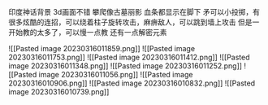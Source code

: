 印度神话背景
3d画面不错
攀爬像古墓丽影
血条都显示在脚下
矛可以小投掷，有很多炫酷的连招，可以绕着柱子旋转攻击，麻痹敌人，可以跳到墙上攻击
但是一开始教的太多了，可以慢一点教
还有一点解密元素

![[Pasted image 20230316011859.png]]
![[Pasted image 20230316011753.png]]
![[Pasted image 20230316011412.png]]
![[Pasted image 20230316011348.png]]
![[Pasted image 20230316011252.png]]
![[Pasted image 20230316011056.png]]
![[Pasted image 20230316010906.png]]
![[Pasted image 20230316010832.png]]
![[Pasted image 20230316010739.png]]